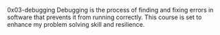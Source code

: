 0x03-debugging
Debugging is the process of finding and fixing errors in software that prevents it from running correctly. This course is set to enhance my problem solving skill and resilience.
